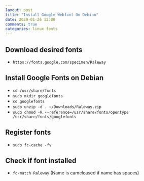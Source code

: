 ```yaml
---
layout: post
title: "Install Google Webfont On Debian"
date: 2020-01-26 12:00
comments: true
categories: linux fonts
---
```


## Download desired fonts
- `https://fonts.google.com/specimen/Raleway`

## Install Google Fonts on Debian
- `cd /usr/share/fonts`
- `sudo mkdir googlefonts`
- `cd googlefonts`
- `sudo unzip -d . ~/Downloads/Raleway.zip`
- `sudo chmod -R --reference=/usr/share/fonts/opentype /usr/share/fonts/googlefonts`

## Register fonts
- `sudo fc-cache -fv`

## Check if font installed
- `fc-match Raleway` (Name is camelcased if name has spaces)
